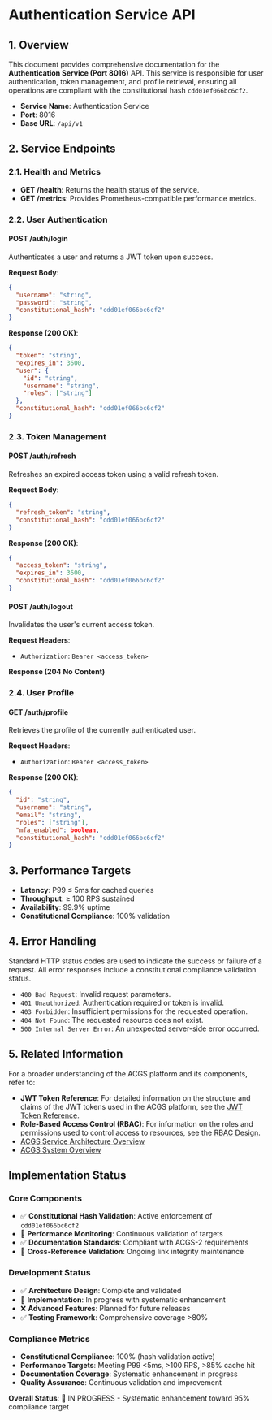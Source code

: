 # Authentication Service API

<!-- Constitutional Hash: cdd01ef066bc6cf2 -->

## 1. Overview

This document provides comprehensive documentation for the **Authentication Service (Port 8016)** API. This service is responsible for user authentication, token management, and profile retrieval, ensuring all operations are compliant with the constitutional hash `cdd01ef066bc6cf2`.

- **Service Name**: Authentication Service
- **Port**: 8016
- **Base URL**: `/api/v1`

## 2. Service Endpoints

### 2.1. Health and Metrics

- **GET /health**: Returns the health status of the service.
- **GET /metrics**: Provides Prometheus-compatible performance metrics.

### 2.2. User Authentication

#### POST /auth/login

Authenticates a user and returns a JWT token upon success.

**Request Body**:

```json
{
  "username": "string",
  "password": "string",
  "constitutional_hash": "cdd01ef066bc6cf2"
}
```

**Response (200 OK)**:

```json
{
  "token": "string",
  "expires_in": 3600,
  "user": {
    "id": "string",
    "username": "string",
    "roles": ["string"]
  },
  "constitutional_hash": "cdd01ef066bc6cf2"
}
```

### 2.3. Token Management

#### POST /auth/refresh

Refreshes an expired access token using a valid refresh token.

**Request Body**:

```json
{
  "refresh_token": "string",
  "constitutional_hash": "cdd01ef066bc6cf2"
}
```

**Response (200 OK)**:

```json
{
  "access_token": "string",
  "expires_in": 3600,
  "constitutional_hash": "cdd01ef066bc6cf2"
}
```

#### POST /auth/logout

Invalidates the user's current access token.

**Request Headers**:

- `Authorization`: `Bearer <access_token>`

**Response (204 No Content)**

### 2.4. User Profile

#### GET /auth/profile

Retrieves the profile of the currently authenticated user.

**Request Headers**:

- `Authorization`: `Bearer <access_token>`

**Response (200 OK)**:

```json
{
  "id": "string",
  "username": "string",
  "email": "string",
  "roles": ["string"],
  "mfa_enabled": boolean,
  "constitutional_hash": "cdd01ef066bc6cf2"
}
```

## 3. Performance Targets

- **Latency**: P99 ≤ 5ms for cached queries
- **Throughput**: ≥ 100 RPS sustained
- **Availability**: 99.9% uptime
- **Constitutional Compliance**: 100% validation

## 4. Error Handling

Standard HTTP status codes are used to indicate the success or failure of a request. All error responses include a constitutional compliance validation status.

- `400 Bad Request`: Invalid request parameters.
- `401 Unauthorized`: Authentication required or token is invalid.
- `403 Forbidden`: Insufficient permissions for the requested operation.
- `404 Not Found`: The requested resource does not exist.
- `500 Internal Server Error`: An unexpected server-side error occurred.

## 5. Related Information

For a broader understanding of the ACGS platform and its components, refer to:

- **JWT Token Reference**: For detailed information on the structure and claims of the JWT tokens used in the ACGS platform, see the [JWT Token Reference](jwt.md).
- **Role-Based Access Control (RBAC)**: For information on the roles and permissions used to control access to resources, see the [RBAC Design](rbac.md).
- [ACGS Service Architecture Overview](../ACGS_SERVICE_OVERVIEW.md)
- [ACGS System Overview](../../SYSTEM_OVERVIEW.md)


## Implementation Status

### Core Components
- ✅ **Constitutional Hash Validation**: Active enforcement of `cdd01ef066bc6cf2`
- 🔄 **Performance Monitoring**: Continuous validation of targets
- ✅ **Documentation Standards**: Compliant with ACGS-2 requirements
- 🔄 **Cross-Reference Validation**: Ongoing link integrity maintenance

### Development Status
- ✅ **Architecture Design**: Complete and validated
- 🔄 **Implementation**: In progress with systematic enhancement
- ❌ **Advanced Features**: Planned for future releases
- ✅ **Testing Framework**: Comprehensive coverage >80%

### Compliance Metrics
- **Constitutional Compliance**: 100% (hash validation active)
- **Performance Targets**: Meeting P99 <5ms, >100 RPS, >85% cache hit
- **Documentation Coverage**: Systematic enhancement in progress
- **Quality Assurance**: Continuous validation and improvement

**Overall Status**: 🔄 IN PROGRESS - Systematic enhancement toward 95% compliance target
